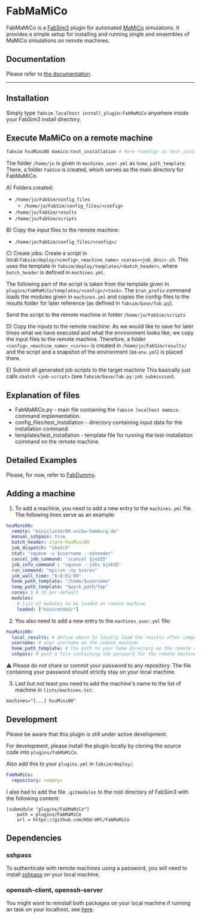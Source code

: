 # FabMaMiCo
FabMaMiCo is a [FabSim3](https://fabsim3.readthedocs.io/) plugin for automated [MaMiCo](https://github.com/HSU-HPC/MaMiCo) simulations.
It provides a simple setup for installing and running single and ensembles of MaMiCo simulations on remote machines.

## Documentation

Please refer to [the documentation](https://hsu-hpc.github.io/FabMaMiCo/).

--------------------------------------------------------------------

## Installation
Simply type `fabsim localhost install_plugin:FabMaMiCo` anywhere inside your FabSim3 install directory.

## Execute MaMiCo on a remote machine

```bash
fabsim hsuMini00 mamico:test_installation # here <config> is test_installation
```

The folder `/home/jo` is given in `machines_user.yml` as `home_path_template`.
There, a folder `FabSim` is created, which serves as the main directory for FabMaMiCo.

A) Folders created:
- `/home/jo/FabSim/config_files`
  - `/home/jo/FabSim/config_files/<config>`
- `/home/jo/FabSim/results`
- `/home/jo/FabSim/scripts`

B) Copy the input files to the remote machine:
- `/home/jo/FabSim/config_files/<config>/`

C) Create jobs:
Create a script in local:`fabsim/deploy/<config>_<machine_name>_<cores><job_desc>.sh`.
This uses the template in `fabsim/deploy/templates/<batch_header>`, where `batch_header` is defined in `machines.yml`.

The following part of the script is taken from the template given in `plugins/FabMaMiCo/templates/<config>/<task>`.
The `$run_prefix` command loads the modules given in `machines.yml` and copies the config-files to the results folder for later reference (as defined in `fabsim/base/fab.py`).

Send the script to the remote machine in folder `/home/jo/FabSim/scripts`

D) Copy the inputs to the remote machine:
As we would like to save for later times what we have executed and what the environment looks like, we copy the input files to the remote machine.
Therefore, a folder `<config>_<machine_name>_<cores>` is created in `/home/jo/FabSim/results/` and the script and a snapshot of the environment (as `env.yml`) is placed there.

E) Submit all generated job scripts to the target machine
This basically just calls `sbatch <job-script>` (see `fabsim/base/fab.py:job_submission`).


## Explanation of files
* FabMaMiCo.py - main file containing the ```fabsim localhost mamico``` command implementation.
* config_files/test_installation - directory containing input data for the installation command.
* templates/test_installation - template file for running the test-installation command on the remote machine.

## Detailed Examples

Please, for now, refer to [FabDummy](https://github.com/djgroen/FabDummy).

## Adding a machine

1. To add a machine, you need to add a new entry to the `machines.yml` file.
The following lines serve as an example:

```yml
hsuMini00:
  remote: "minicluster00.unibw-hamburg.de"
  manual_sshpass: true
  batch_header: slurm-hsuMini00
  job_dispatch: "sbatch"
  stat: "squeue -u $username --noheader"
  cancel_job_command: 'scancel $jobID'
  job_info_command : 'squeue --jobs $jobID'
  run_command: "mpirun -np $cores"
  job_wall_time: "0-0:01:00"
  home_path_template: "/home/$username"
  temp_path_template: "$work_path/tmp"
  cores: 1 # 16 per default
  modules:
    # list of modules to be loaded on remote machine
    loaded: ["miniconda3/"]
```

2. You also need to add a new entry to the `machines_user.yml` file:

```yml
hsuMini00:
  local_results: # define where to locally load the results after computation
  username: # your username on the remote machine
  home_path_template: # the path to your home directory on the remote machine
  sshpass: # path a file containing the password for the remote machine
```

:warning: Please do not share or commit your password to any repository.
The file containing your password should strictly stay on your local machine.

3. Last but not least you need to add the machine's name to the list of machine in `lists/machines.txt`:

```txt
machines="[...] hsuMini00"
```

## Development

Please be aware that this plugin is still under active development.

For development, please install the plugin locally by cloning the source code into `plugins/FabMaMiCo`.

Also add this to your `plugins.yml` in `fabsim/deploy/`.
```yml
FabMaMiCo:
  repository: <empty>
```

I also had to add the file `.gitmodules` to the root directory of FabSim3 with the following content:
```
[submodule "plugins/FabMaMiCo"]
	path = plugins/FabMaMiCo
	url = https://github.com/HSU-HPC/FabMaMiCo
```

## Dependencies

### sshpass
To authenticate with remote machines using a password, you will need to install [sshpass](https://linux.die.net/man/1/sshpass) on your local machine.

### openssh-client, openssh-server
You might want to reinstall both packages on your local machine if running an task on your localhost, see [here](https://fabsim3.readthedocs.io/en/latest/installation/#ssh-connect-to-host-localhost-port-22-connection-refused).
